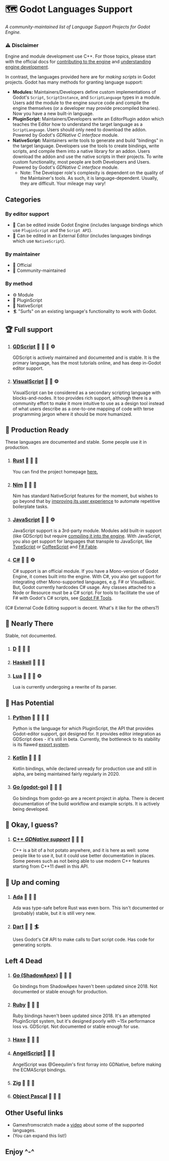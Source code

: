 # 🗺 Godot Languages Support

*A community-maintained list of Language Support Projects for Godot Engine.*

### ⚠ Disclaimer

Engine and module development use C++. For those topics, please start with the official docs for [contributing to the engine](https://docs.godotengine.org/en/stable/community/contributing/index.html) and [understanding engine development](https://docs.godotengine.org/en/stable/development/cpp/index.html).

In contrast, the languages provided here are for *making scripts* in Godot projects. Godot has many methods for granting language support:

- **Modules:** Maintainers/Developers define custom implementations of Godot's `Script`, `ScriptInstance`, and `ScriptLanguage` types in a module. Users add the module to the engine source code and compile the engine themselves (or a developer may provide precompiled binaries). Now you have a new built-in language.
- **PluginScript:** Maintainers/Developers write an EditorPlugin addon which teaches the Editor how to understand the target language as a `ScriptLanguage`. Users should only need to download the addon. Powered by Godot's *GDNative C interface* module.
- **NativeScript:** Maintainers write tools to generate and build "bindings" in the target language. Developers use the tools to create bindings, write scripts, and compile them into a native library for an addon. Users download the addon and use the native scripts in their projects. To write custom functionality, most people are both Developers and Users. Powered by Godot's *GDNative C interface* module.
    - Note: The Developer role's complexity is dependent on the quality of the Maintainer's tools. As such, it is language-dependent. Usually, they are difficult. Your mileage may vary!

## Categories

### By editor support
- 🧬 Can be edited inside Godot Engine (includes language bindings which use `PluginScript` and the `Script API`).
- 🔌 Can be edited in an External Editor (includes languages bindings which use `NativeScript`).

### By maintainer
- 💍 Official
- 👥 Community-maintained

### By method
- ⚙️ Module
- 📜 PluginScript
- 🔧 NativeScript
- 🏄 "Surfs" on an existing language's functionality to work with Godot.

## 🏆 Full support
1. ### [GDScript](https://docs.godotengine.org/en/stable/getting_started/scripting/gdscript/index.html) 💍 🧬 🔌 ⚙️
    GDScript is actively maintained and documented and is stable. It is the primary language, has the most tutorials online, and has deep in-Godot editor support.

1. ### [VisualScript](https://docs.godotengine.org/en/stable/getting_started/scripting/visual_script/index.html) 💍  🧬 ⚙️
    VisualScript can be considered as a secondary scripting language with blocks-and-nodes. It too provides rich support, although there is a community effort to make it more intuitive to use as a design tool instead of what users describe as a one-to-one mapping of code with terse programming jargon where it should be more humanized.

## 🥇 Production Ready
  These languages are documented and stable. Some people use it in production.

1. ### [Rust](https://github.com/godot-rust/godot-rust) 👥 🔌 🔧
    You can find the project homepage [here.](https://godot-rust.github.io/)
1. ### [Nim](https://github.com/pragmagic/godot-nim) 👥 🔌 🔧
    Nim has standard NativeScript features for the moment, but wishes to go beyond that by [improving its user experience](https://github.com/pragmagic/godot-nim/issues/66) to automate repetitive boilerplate tasks.

1. ### [JavaScript](https://github.com/GodotExplorer/ECMAScript) 👥 🔌 ⚙️
    JavaScript support is a 3rd-party module. Modules add built-in support (like GDScript) but require [compiling it into the engine](https://docs.godotengine.org/en/stable/development/cpp/custom_modules_in_cpp.html).
    With JavaScript, you also get support for languages that transpile to JavaScript, like [TypeScript](https://www.typescriptlang.org/) or [CoffeeScript](https://coffeescript.org/) and [F# Fable](https://fable.io/).

1. ### [C#](https://docs.godotengine.org/en/stable/getting_started/scripting/c_sharp/index.html) 💍 🔌 ⚙️
    C# support is an official module. If you have a Mono-version of Godot Engine, it comes built into the engine.
  With C#, you also get support for integrating other Mono-supported languages, e.g. F# or VisualBasic. But, Godot currently hardcodes C# usage. Any classes attached to a Node or Resource must be a C# script.
  For tools to facilitate the use of F# with Godot's C# scripts, see [Godot F# Tools](https://github.com/willnationsdev/godot-fsharp-tools).

  (C# External Code Editing support is decent. What's it like for the others?)

## 🥈 Nearly There
  Stable, not documented.
1. ### [D](https://github.com/godot-d/godot-d) 👥 🔌 🔧
1. ### [Haskell](https://hackage.haskell.org/package/godot-haskell) 👥 🔌 🔧
1. ### [Lua](https://github.com/perbone/luascript) 👥 🧬 🔌 ⚙️
    Lua is currently undergoing a rewrite of its parser. 

## 🥉 Has Potential
1. ### [Python](https://github.com/touilleMan/godot-python) 👥 🧬 🔌 📜
    Python is the language for which PluginScript, the API that provides Godot-editor support, got designed for. It provides editor integration as GDScript does - it's still in beta. Currently, the bottleneck to its stability is its flawed [export system](https://github.com/touilleMan/godot-python/issues/146).

1. ### [Kotlin](https://github.com/utopia-rise/godot-kotlin) 👥 🔌 🔧
    Kotlin bindings, while declared unready for production use and still in alpha, are being maintained fairly regularly in 2020.
1. ### [Go (godot-go)](https://github.com/godot-go/godot-go/) 👥 🔌 🔧
    Go bindings from godot-go are a recent project in alpha. There is decent documentation of the build workflow and example scripts. It is actively being developed.

## 🏅 Okay, I guess?
1. ### [C++ *GDNative support*](https://github.com/godotengine/godot-cpp) 💍 🔌 🔧
    C++ is a bit of a hot potato anywhere, and it is here as well: some people like to use it, but it could use better documentation in places. Some peeves such as not being able to use modern C++ features starting from C++11 dwell in this API.

## 🐣 Up and coming
1. ### [Ada](https://github.com/MichaelAllenHardeman/gdnative_ada) 👥 🔌 🔧
    Ada was type-safe before Rust was even born.
    This isn't documented or (probably) stable, but it is still very new.

1. ### [Dart](https://github.com/mahdisml/DartGodot) 👥 🔌 🏄
    Uses Godot's C# API to make calls to Dart script code. Has code for generating scripts.

## Left 4 Dead
1. ### [Go (ShadowApex)](https://github.com/ShadowApex/godot-go) 👥 🔌 🔧
    Go bindings from ShadowApex haven't been updated since 2018. Not documented or stable enough for production.

1. ### [Ruby](https://github.com/onyxblade/godot-ruby) 👥 🔌 🔧 
    Ruby bindings haven't been updated since 2018.
    It's an attempted PluginScript system, but it's designed poorly with ~15x performance loss vs. GDScript.
    Not documented or stable enough for use.

1. ### [Haxe](https://github.com/mrcdk/godot-haxe) 👥 🔌 🔧

1. ### [AngelScript](https://github.com/Geequlim/AngelScript)👥 🔌 🔧
    AngelScript was @Geequlim's first forray into GDNative, before making the ECMAScript bindings.

1. ### [Zig](https://github.com/outrera/godot-zig) 👥 🔌 🔧

1. ### [Object Pascal](https://github.com/BenediktMagnus/godot-object-pascal) 👥 🔌 🔧

## Other Useful links

- Gamesfromscratch made a [video](https://youtu.be/VqcMlS-IJl4) about some of the supported languages.
- (You can expand this list!)

## Enjoy ^-^
